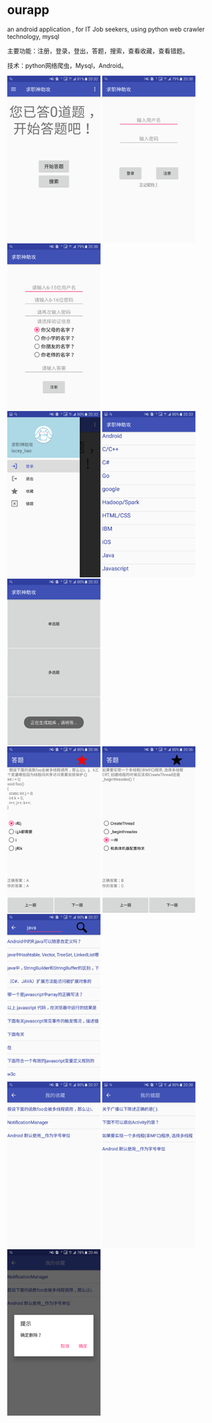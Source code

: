 
# ourapp
an android application ,  for IT Job seekers,  using python web crawler technology, mysql 

主要功能：注册，登录，登出，答题，搜索，查看收藏，查看错题。

技术：python网络爬虫，Mysql，Android。

<div align="left">
  <img src="https://github.com/laceyliao/ourapp/blob/master/效果图/Screenshot_20180716-203237.png" width="216" height="384"/>
  <img src="https://github.com/laceyliao/ourapp/blob/master/效果图/Screenshot_20180716-203833.png" width="216" height="384"/>
  <img src="https://github.com/laceyliao/ourapp/blob/master/效果图/Screenshot_20180716-203846.png" width="216" height="384"/>
</div>
<div aligh="left">
  <img src="https://github.com/laceyliao/ourapp/blob/master/效果图/Screenshot_20180716-203308.png" width="216" height="384"/>
  <img src="https://github.com/laceyliao/ourapp/blob/master/效果图/Screenshot_20180716-203320.png" width="216" height="384"/>  
  <img src="https://github.com/laceyliao/ourapp/blob/master/效果图/Screenshot_20180716-203344.png" width="216" height="384"/>
</div>
<div align="left">
  <img src="https://github.com/laceyliao/ourapp/blob/master/效果图/Screenshot_20180716-203629.png" width="216" height="384"/>
  <img src="https://github.com/laceyliao/ourapp/blob/master/效果图/Screenshot_20180716-203648.png" width="216" height="384"/>
  <img src="https://github.com/laceyliao/ourapp/blob/master/效果图/Screenshot_20180716-203737.png" width="216" height="384"/>
</div>
<div aligh="left">
  <img src="https://github.com/laceyliao/ourapp/blob/master/效果图/Screenshot_20180716-203752.png" width="216" height="384"/>
  <img src="https://github.com/laceyliao/ourapp/blob/master/效果图/Screenshot_20180716-203805.png" width="216" height="384"/>
  <img src="https://github.com/laceyliao/ourapp/blob/master/效果图/Screenshot_20180716-204648.png" width="216" height="384"/>
  </div>
